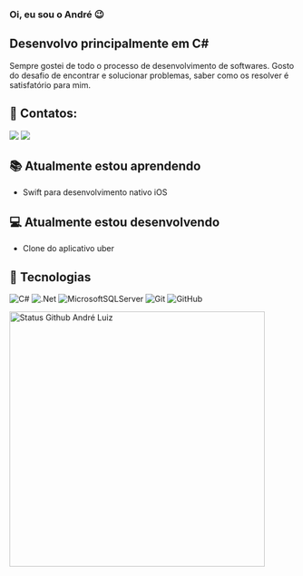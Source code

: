 ### Oi, eu sou o André 😉
## Desenvolvo principalmente em C#

Sempre gostei de todo o processo de desenvolvimento de softwares. Gosto do desafio de encontrar e solucionar problemas, saber como os resolver é satisfatório para mim.

## 👋 Contatos:

<div>
    <a href="https://www.instagram.com/andreluizam_" target="_blank"><img src="https://img.shields.io/badge/-Instagram-%23E4405F?style=for-the-badge&logo=instagram&logoColor=white" target="_blank"></a>
    <a href="https://www.linkedin.com/in/andreluizam/" target="_blank"><img src="https://img.shields.io/badge/-LinkedIn-%230077B5?style=for-the-badge&logo=linkedin&logoColor=white" target="_blank"></a> 
</div>

## 📚 Atualmente estou aprendendo

- Swift para desenvolvimento nativo iOS
  
## 💻 Atualmente estou desenvolvendo

- Clone do aplicativo uber

## 💼 Tecnologias

![C#](https://img.shields.io/badge/c%23-%23239120.svg?style=for-the-badge&logo=c-sharp&logoColor=white)
![.Net](https://img.shields.io/badge/.NET-5C2D91?style=for-the-badge&logo=.net&logoColor=white)
![MicrosoftSQLServer](https://img.shields.io/badge/Microsoft%20SQL%20Server-CC2927?style=for-the-badge&logo=microsoft%20sql%20server&logoColor=white)
![Git](https://img.shields.io/badge/git-%23F05033.svg?style=for-the-badge&logo=git&logoColor=white)
![GitHub](https://img.shields.io/badge/github-%23121011.svg?style=for-the-badge&logo=github&logoColor=white)

<div>
    <img width="450em" alt="Status Github André Luiz" src="https://github-readme-stats.vercel.app/api?username=andreluizam&show_icons=true&theme=dracula"/>
</div>
